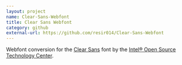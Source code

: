 ```yaml
---
layout: project
name: Clear-Sans-Webfont
title: Clear Sans Webfont
category: github
external-url: https://github.com/resir014/Clear-Sans-Webfont
---
```


Webfont conversion for the [Clear Sans](https://01.org/clear-sans) font by the [Intel&reg; Open Source Technology Center](https://01.org/).
